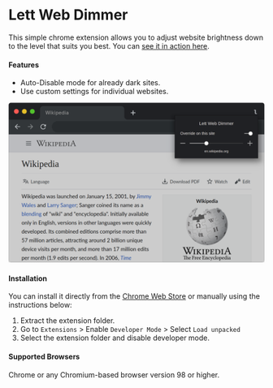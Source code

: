 # Lett Web Dimmer

This simple chrome extension allows you to adjust website brightness down to the level that suits you best. You can [see it in action here][demo].

#### Features
* Auto-Disable mode for already dark sites.
* Use custom settings for individual websites.

![Lett Web Dimmer Extension Screenshot][screenshot]

#### Installation
You can install it directly from the [Chrome Web Store][cws] or manually using the instructions below:
1. Extract the extension folder.
2. Go to `Extensions` > Enable `Developer Mode` > Select `Load unpacked`
3. Select the extension folder and disable developer mode.

#### Supported Browsers
Chrome or any Chromium-based browser version 98 or higher.

[demo]: https://lett.app/web-dimmer "Lett Web Dimmer"
[screenshot]: /assets/screenshot.webp
[cws]: https://chrome.google.com/webstore/detail/lett-web-dimmer/bccgllhmbjhkaapbjfgbmeggjcpdhnbp "Lett Web Dimmer on Chrome Web Store"